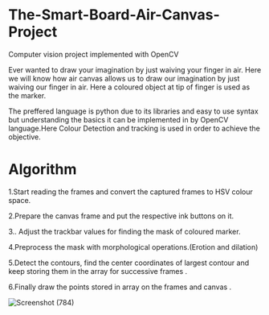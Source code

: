
#  The-Smart-Board-Air-Canvas-Project

Computer vision project implemented with OpenCV

Ever wanted to draw your imagination by just waiving your finger in air. Here we will know how air canvas allows us to draw our imagination by just waiving our finger in air. Here a coloured object at tip of finger is used as the marker.

The preffered language is python due to its  libraries and easy to use syntax but understanding the basics it can be implemented in by OpenCV language.Here Colour Detection and tracking is used in order to achieve the objective.

 # Algorithm 
1.Start reading the frames and convert the captured frames to HSV colour space.

2.Prepare the canvas frame and put the respective ink buttons on it. 

3.. Adjust the trackbar values for finding the mask of coloured marker.

4.Preprocess the mask with morphological operations.(Erotion and dilation)

5.Detect the contours, find the center coordinates of largest contour and keep storing them in the array for successive frames .

6.Finally draw the points stored in array on the frames and canvas .

![Screenshot (784)](https://github.com/Sarthakk05/The-Smart-Board-Air-Canvas-Project/assets/167811089/024c58e6-7bae-4413-89ac-dccfdd3f65c5)



